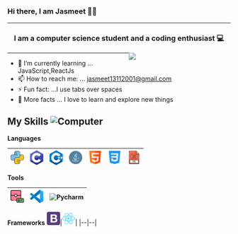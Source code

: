 ### Hi there, I am Jasmeet 🙋‍♀️
<hr>

### <div align="center">I am a computer science student and  a coding enthusiast 💻</div> 

<img align='right' src="https://media4.giphy.com/media/LYBHgc2yiO07G3dkkQ/giphy.gif?cid=ecf05e471vdodoi1ffczxvb1o83ecj6c9xu4u4eij28c2zwo&ep=v1_gifs_related&rid=giphy.gif&ct=g" width="230">

---

- 🌱 I’m currently learning ... JavaScript,ReactJs
- 📫 How to reach me: ... jasmeet13112001@gmail.com
- ⚡ Fun fact: ...I use tabs over spaces
- 🎀 More facts ... I love to learn and explore new things

 ## My Skills <img alt="Computer" width="40px" src="https://clipart-library.com/images/8iA6EpegT.png"/>

**Languages**
 
<img alt="Python" width="30px" src="/icons/python.png"/>|<img alt="C" width="30px" src="/icons/c-programming.png"/>|<img alt="C++" width="30px" src="/icons/c++.png"/>|<img alt="Java" width="30px" src="/icons/java.png"/>|<img alt="HTML" width="30px" src="/icons/html.png"/>|<img alt="CSS" width="30px" src="/icons/css-3.png"/>|<img alt="JavaScript" width="30px" src="/icons/javascript.png"/>
|--|--|--|--|--|--|--|

 **Tools**
 
<img alt="Git" width="30px" src="/icons/git.png"/>|<img alt="VSCode" width="30px" src="/icons/vscode.png"/>|<img alt="Pycharm" width="30px" src="https://tse2.mm.bing.net/th?id=OIP.7XllGDGH5IgtyUx1MIK_kgHaHa&pid=Api&P=0&h=180"/>
 |--|--|--|

**Frameworks**
<img alt="Bootstrap" width="30px" src="/icons/bootstrap-logo.png"/>|<img alt="React" width="30px" src="/icons/react-logo.png"/>|
 |--|--|




